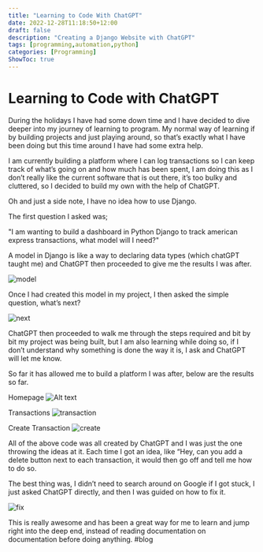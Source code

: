 ```yaml
---
title: "Learning to Code With ChatGPT"
date: 2022-12-28T11:18:50+12:00
draft: false
description: "Creating a Django Website with ChatGPT"
tags: [programming,automation,python]
categories: [Programming]
ShowToc: true
---
```

# Learning to Code with ChatGPT
During the holidays I have had some down time and I have decided to dive deeper into my journey of learning to program. My normal way of learning if by building projects and just playing around, so that’s exactly what I have been doing but this time around I have had some extra help.

I am currently building a platform where I can log transactions so I can keep track of what’s going on and how much has been spent, I am doing this as I don’t really like the current software that is out there, it’s too bulky and cluttered, so I decided to build my own with the help of ChatGPT. 

Oh and just a side note, I have no idea how to use Django.

The first question I asked was;

"I am wanting to build a dashboard in Python Django to track american express transactions, what model will I need?"

A model in Django is like a way to declaring data types (which chatGPT taught me) and ChatGPT then proceeded to give me the results I was after.

![model](https://i.imgur.com/7Kzt43K.png)

Once I had created this model in my project, I then asked the simple question, what’s next?

![next](https://i.imgur.com/DGvLC15.png)

ChatGPT then proceeded to walk me through the steps required and bit by bit my project was being built, but I am also learning while doing so, if I don’t understand why something is done the way it is, I ask and ChatGPT will let me know.

So far it has allowed me to build a platform I was after, below are the results so far.

Homepage
![Alt text](https://i.imgur.com/EXQfQ2u.png "a title")

Transactions
![transaction](https://i.imgur.com/d4T6M1G.png)

Create Transaction
![create](https://i.imgur.com/vdZqHbM.png)

All of the above code was all created by ChatGPT and I was just the one throwing the ideas at it. Each time I got an idea, like “Hey, can you add a delete button next to each transaction, it would then go off and tell me how to do so.

The best thing was, I didn’t need to search around on Google if I got stuck, I just asked ChatGPT directly, and then I was guided on how to fix it.

![fix](https://i.imgur.com/NO4Uzj9.png)

This is really awesome and has been a great way for me to learn and jump right into the deep end, instead of reading documentation on documentation before doing anything.
#blog